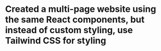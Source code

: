 # Created a multi-page website using the same React components, but instead of custom styling, use Tailwind CSS for styling